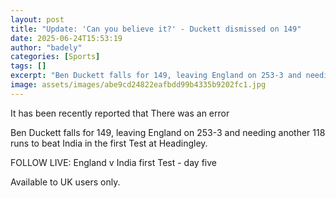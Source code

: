 ```yaml
---
layout: post
title: "Update: 'Can you believe it?' - Duckett dismissed on 149"
date: 2025-06-24T15:53:19
author: "badely"
categories: [Sports]
tags: []
excerpt: "Ben Duckett falls for 149, leaving England on 253-3 and needing another 118 runs to beat India in the first Test at Headingley."
image: assets/images/abe9cd24822eafbdd99b4335b9202fc1.jpg
---
```


It has been recently reported that There was an error

Ben Duckett falls for 149, leaving England on 253-3 and needing another 118 runs to beat India in the first Test at Headingley.

FOLLOW LIVE: England v India first Test - day five

Available to UK users only.

